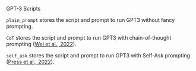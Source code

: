 GPT-3 Scripts

`plain_prompt` stores the script and prompt to run GPT3 without fancy prompting.

`CoT` stores the script and prompt to run GPT3 with chain-of-thought prompting ([Wei et al., 2022](https://arxiv.org/abs/2201.11903)).

`self_ask` stores the script and prompt to run GPT3 with Self-Ask prompting ([Press et al., 2022](https://ofir.io/self-ask.pdf)).


